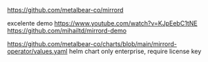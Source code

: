 https://github.com/metalbear-co/mirrord

excelente demo
https://www.youtube.com/watch?v=KJpEebC1tNE
https://github.com/mihailtd/mirrord-demo

https://github.com/metalbear-co/charts/blob/main/mirrord-operator/values.yaml
helm chart only enterprise, require license key
